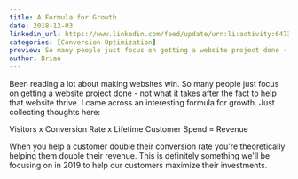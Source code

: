 ```yaml
---
title: A Formula for Growth
date: 2018-12-03
linkedin_url: https://www.linkedin.com/feed/update/urn:li:activity:6473972880060354560
categories: [Conversion Optimization]
preview: So many people just focus on getting a website project done - not what it takes after the fact to help that website thrive.
author: Brian
---
```

Been reading a lot about making websites win. So many people just focus on getting a website project done - not what it takes after the fact to help that website thrive. I came across an interesting formula for growth. Just collecting thoughts here:

Visitors x Conversion Rate x Lifetime Customer Spend = Revenue

When you help a customer double their conversion rate you're theoretically helping them double their revenue. This is definitely something we'll be focusing on in 2019 to help our customers maximize their investments.